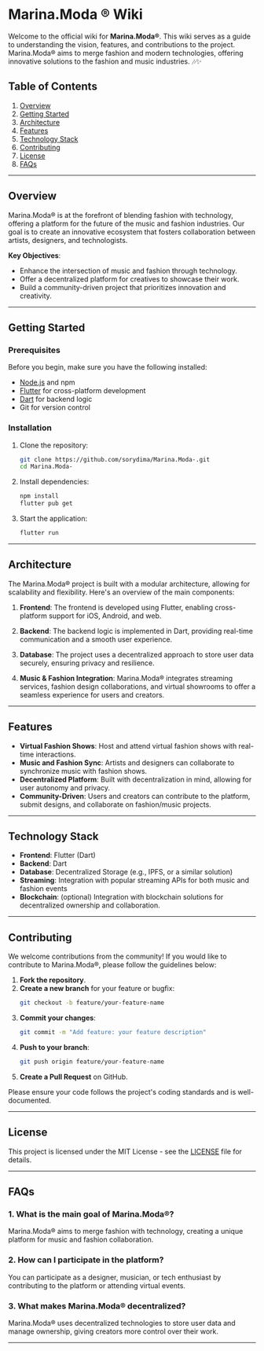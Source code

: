 
# Marina.Moda ® Wiki

Welcome to the official wiki for **Marina.Moda®**. This wiki serves as a guide to understanding the vision, features, and contributions to the project. Marina.Moda® aims to merge fashion and modern technologies, offering innovative solutions to the fashion and music industries. 🎶✨

## Table of Contents
1. [Overview](#overview)
2. [Getting Started](#getting-started)
3. [Architecture](#architecture)
4. [Features](#features)
5. [Technology Stack](#technology-stack)
6. [Contributing](#contributing)
7. [License](#license)
8. [FAQs](#faqs)

---

## Overview

Marina.Moda® is at the forefront of blending fashion with technology, offering a platform for the future of the music and fashion industries. Our goal is to create an innovative ecosystem that fosters collaboration between artists, designers, and technologists.

**Key Objectives**:
- Enhance the intersection of music and fashion through technology.
- Offer a decentralized platform for creatives to showcase their work.
- Build a community-driven project that prioritizes innovation and creativity.

---

## Getting Started

### Prerequisites
Before you begin, make sure you have the following installed:
- [Node.js](https://nodejs.org/) and npm
- [Flutter](https://flutter.dev/) for cross-platform development
- [Dart](https://dart.dev/) for backend logic
- Git for version control

### Installation

1. Clone the repository:
   ```bash
   git clone https://github.com/sorydima/Marina.Moda-.git
   cd Marina.Moda-
   ```

2. Install dependencies:
   ```bash
   npm install
   flutter pub get
   ```

3. Start the application:
   ```bash
   flutter run
   ```

---

## Architecture

The Marina.Moda® project is built with a modular architecture, allowing for scalability and flexibility. Here's an overview of the main components:

1. **Frontend**: The frontend is developed using Flutter, enabling cross-platform support for iOS, Android, and web.
   
2. **Backend**: The backend logic is implemented in Dart, providing real-time communication and a smooth user experience.

3. **Database**: The project uses a decentralized approach to store user data securely, ensuring privacy and resilience.

4. **Music & Fashion Integration**: Marina.Moda® integrates streaming services, fashion design collaborations, and virtual showrooms to offer a seamless experience for users and creators.

---

## Features

- **Virtual Fashion Shows**: Host and attend virtual fashion shows with real-time interactions.
- **Music and Fashion Sync**: Artists and designers can collaborate to synchronize music with fashion shows.
- **Decentralized Platform**: Built with decentralization in mind, allowing for user autonomy and privacy.
- **Community-Driven**: Users and creators can contribute to the platform, submit designs, and collaborate on fashion/music projects.

---

## Technology Stack

- **Frontend**: Flutter (Dart)
- **Backend**: Dart
- **Database**: Decentralized Storage (e.g., IPFS, or a similar solution)
- **Streaming**: Integration with popular streaming APIs for both music and fashion events
- **Blockchain**: (optional) Integration with blockchain solutions for decentralized ownership and collaboration.

---

## Contributing

We welcome contributions from the community! If you would like to contribute to Marina.Moda®, please follow the guidelines below:

1. **Fork the repository**.
2. **Create a new branch** for your feature or bugfix:
   ```bash
   git checkout -b feature/your-feature-name
   ```
3. **Commit your changes**:
   ```bash
   git commit -m "Add feature: your feature description"
   ```
4. **Push to your branch**:
   ```bash
   git push origin feature/your-feature-name
   ```
5. **Create a Pull Request** on GitHub.

Please ensure your code follows the project's coding standards and is well-documented.

---

## License

This project is licensed under the MIT License - see the [LICENSE](https://github.com/sorydima/Marina.Moda-/blob/main/LICENSE) file for details.

---

## FAQs

### 1. What is the main goal of Marina.Moda®?
Marina.Moda® aims to merge fashion with technology, creating a unique platform for music and fashion collaboration.

### 2. How can I participate in the platform?
You can participate as a designer, musician, or tech enthusiast by contributing to the platform or attending virtual events.

### 3. What makes Marina.Moda® decentralized?
Marina.Moda® uses decentralized technologies to store user data and manage ownership, giving creators more control over their work.

---
